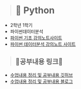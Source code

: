 > # 🐍 Python

- 2학년 1학기
- 파이썬데이터분석
- [파이썬 기초 강의노트사이트](https://codingalzi.github.io/pybook/intro.html)
- [파이썬 데이터분석 강의노트 사이트](https://codingalzi.github.io/pydata/)

> ## 🎈공부내용 링크🎈
- [수업내용 정리 및 공부내용 깃허브](https://github.com/blueconecell/blog-code/tree/main/python)
- [수업내용 정리 및 공부내용 블로그](https://blueconecell.tistory.com/category/Python)

